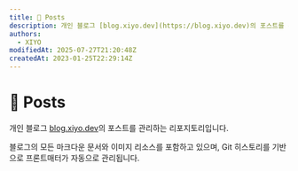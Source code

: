 ```yaml
---
title: 📝 Posts
description: 개인 블로그 [blog.xiyo.dev](https://blog.xiyo.dev)의 포스트를 관리하는 리포지토리입니다.
authors:
  - XIYO
modifiedAt: 2025-07-27T21:20:48Z
createdAt: 2023-01-25T22:29:14Z
---
```

# 📝 Posts

개인 블로그 [blog.xiyo.dev](https://blog.xiyo.dev)의 포스트를 관리하는 리포지토리입니다.

블로그의 모든 마크다운 문서와 이미지 리소스를 포함하고 있으며, Git 히스토리를 기반으로 프론트매터가 자동으로 관리됩니다.
